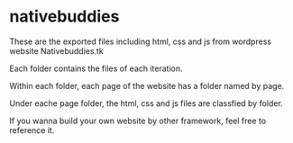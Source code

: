 # nativebuddies
These are the exported files including html, css and js from wordpress website Nativebuddies.tk

Each folder contains the files of each iteration. 

Within each folder, each page of the website has a folder named by page. 

Under eache page folder, the html, css and js files are classfied by folder.



If you wanna build your own website by other framework, feel free to reference it.
